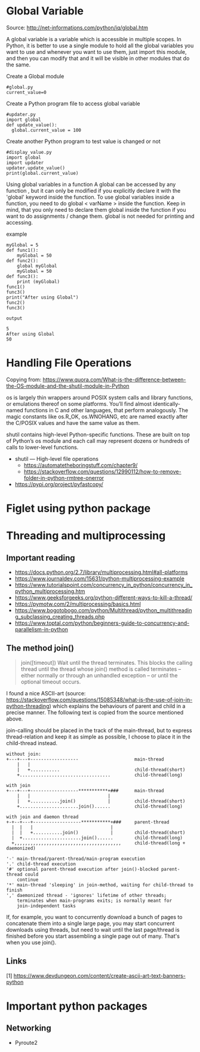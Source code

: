 # Global Variable
Source: http://net-informations.com/python/iq/global.htm

A global variable is a variable which is accessible in multiple scopes. In Python, it is better to use a single module to hold all the global variables you want to use and whenever you want to use them, just import this module, and then you can modify that and it will be visible in other modules that do the same.

Create a Global module
``` 
#global.py
current_value=0
```

Create a Python program file to access global variable

```
#updater.py
import global
def update_value():
  global.current_value = 100
```

Create another Python program to test value is changed or not

```
#display_value.py
import global
import updater
updater.update_value()
print(global.current_value)
```

Using global variables in a function
A global can be accessed by any function , but it can only be modified if you explicitly declare it with the 'global' keyword inside the function. To use global variables inside a function, you need to do global < varName > inside the function. Keep in mind, that you only need to declare them global inside the function if you want to do assignments / change them. global is not needed for printing and accessing.

example
``` 
myGlobal = 5
def func1():
    myGlobal = 50
def func2():
    global myGlobal
    myGlobal = 50
def func3():
    print (myGlobal)
func1()
func3()
print("After using Global")
func2()
func3()

output
 
5
After using Global
50
```



# Handling File Operations

Copying from: https://www.quora.com/What-is-the-difference-between-the-OS-module-and-the-shutil-module-in-Python

os is largely thin wrappers around POSIX system calls and library functions, or emulations thereof on some platforms. You’ll find almost identically-named functions in C and other languages, that perform analogously. The magic constants like os.R_OK, os.WNOHANG, etc are named exactly after the C/POSIX values and have the same value as them.

shutil contains high-level Python-specific functions. These are built on top of Python’s os module and each call may represent dozens or hundreds of calls to lower-level functions.

- shutil — High-level file operations
  - https://automatetheboringstuff.com/chapter9/
  - https://stackoverflow.com/questions/12990112/how-to-remove-folder-in-python-rmtree-onerror
- https://pypi.org/project/pyfastcopy/



# Figlet using python package



# Threading and multiprocessing

## Important reading
- https://docs.python.org/2.7/library/multiprocessing.html#all-platforms
- https://www.journaldev.com/15631/python-multiprocessing-example
- https://www.tutorialspoint.com/concurrency_in_python/concurrency_in_python_multiprocessing.htm
- https://www.geeksforgeeks.org/python-different-ways-to-kill-a-thread/
- https://pymotw.com/2/multiprocessing/basics.html
- https://www.bogotobogo.com/python/Multithread/python_multithreading_subclassing_creating_threads.php
- https://www.toptal.com/python/beginners-guide-to-concurrency-and-parallelism-in-python

## The method join()
>join([timeout]) Wait until the thread terminates. This blocks the calling thread until the thread whose join() method is called terminates – either normally or through an unhandled exception – or until the optional timeout occurs.

I found a nice ASCII-art (source: https://stackoverflow.com/questions/15085348/what-is-the-use-of-join-in-python-threading) which explains the behaviours of parent and child in a precise manner. The following text is copied from the source mentioned above.

join-calling should be placed in the track of the main-thread, but to express thread-relation and keep it as simple as possible, I choose to place it in the child-thread instead.

```
without join:
+---+---+------------------                     main-thread
    |   |
    |   +...........                            child-thread(short)
    +..................................         child-thread(long)

with join
+---+---+------------------***********+###      main-thread
    |   |                             |
    |   +...........join()            |         child-thread(short)
    +......................join()......         child-thread(long)

with join and daemon thread
+-+--+---+------------------***********+###     parent-thread
  |  |   |                             |
  |  |   +...........join()            |        child-thread(short)
  |  +......................join()......        child-thread(long)
  +,,,,,,,,,,,,,,,,,,,,,,,,,,,,,,,,,,,,,,,,     child-thread(long + daemonized)

'-' main-thread/parent-thread/main-program execution
'.' child-thread execution
'#' optional parent-thread execution after join()-blocked parent-thread could 
    continue
'*' main-thread 'sleeping' in join-method, waiting for child-thread to finish
',' daemonized thread - 'ignores' lifetime of other threads;
    terminates when main-programs exits; is normally meant for 
    join-independent tasks
```

If, for example, you want to concurrently download a bunch of pages to concatenate them into a single large page, you may start concurrent downloads using threads, but need to wait until the last page/thread is finished before you start assembling a single page out of many. That's when you use join().

## Links
[1] https://www.devdungeon.com/content/create-ascii-art-text-banners-python

# Important python packages

## Networking
- Pyroute2

